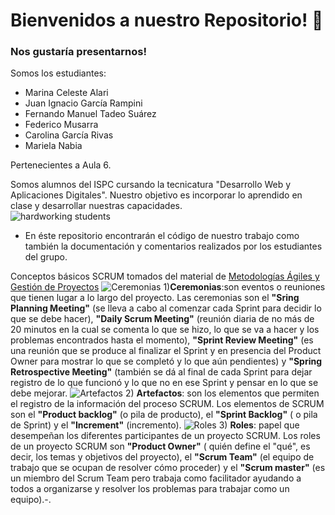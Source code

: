 <h1> Bienvenidos a nuestro Repositorio!  &#129409 </h1>
  
 <h3>  Nos gustaría presentarnos! </h3> 
  
  Somos los estudiantes:
  - Marina Celeste Alari
  - Juan Ignacio García Rampini
  - Fernando Manuel Tadeo Suárez
  - Federico Musarra 
  - Carolina García Rivas
  - Mariela Nabia
  
  Pertenecientes a Aula 6. 
  
  
 Somos alumnos del ISPC cursando la tecnicatura "Desarrollo Web y Aplicaciones Digitales". Nuestro objetivo es incorporar lo aprendido en clase y desarrollar nuestras capacidades.  
  ![hardworking students](https://user-images.githubusercontent.com/106404328/172562213-1633de4f-60e1-441d-9310-9cd1c8bd5614.gif)

- En éste repositorio encontrarán el código de nuestro trabajo como también la documentación y comentarios realizados por los estudiantes del grupo.

Conceptos básicos SCRUM tomados del material de [Metodologías Ágiles y Gestión de Proyectos](https://acceso.ispc.edu.ar/mod/book/view.php?id=22421)
![Ceremonias](https://pbs.twimg.com/media/Ec45085XkAEmRz9.jpg) 1)**Ceremonias**:son eventos o reuniones que tienen lugar a lo largo del proyecto. Las ceremonias son el **"Sring Planning Meeting"** (se lleva a cabo al comenzar cada Sprint para decidir lo que se debe hacer), **"Daily Scrum Meeting"** (reunión diaria de no más de 20 minutos en la cual se comenta lo que se hizo, lo que se va a hacer y los problemas encontrados hasta el momento), **"Sprint Review Meeting"** (es una reunión que se produce al finalizar el Sprint y en presencia del Product Owner para mostrar lo que se completó y lo que aún pendientes) y **"Spring Retrospective Meeting"** (también se dá al final de cada Sprint para dejar registro de lo que funcionó y lo que no en ese Sprint y pensar en lo que se debe mejorar.
![Artefactos](https://kzi.mx/wp-content/uploads/2020/03/artefactos_de_scrum-1024x436.png) 2) **Artefactos**: son los elementos que permiten el registro de la información del proceso SCRUM. Los elementos de SCRUM son el **"Product backlog"** (o pila de producto), el **"Sprint Backlog"** ( o pila de Sprint) y el **"Increment"** (incremento).
![Roles](https://www.filepicker.io/api/file/bxSJWXXnSxGPfKf2IFxx) 3) **Roles**: papel que desempeñan los diferentes participantes de un proyecto SCRUM. Los roles de un proyecto SCRUM son **"Product Owner"** ( quién define el "qué", es decir, los temas y objetivos del proyecto), el **"Scrum Team"** (el equipo de trabajo que se ocupan de resolver cómo proceder) y el **"Scrum master"** (es un miembro del Scrum Team pero trabaja como facilitador ayudando a todos a organizarse y resolver los problemas para trabajar como un equipo).-.
